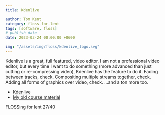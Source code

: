 ```yaml
---
title: Kdenlive

author: Tom Kent
category: floss-for-lent
tags: [software, floss]
# publish date
date: 2023-03-24 00:00:00 +0600

img: "/assets/img/floss/kdenlive_logo.svg"
---
```


Kdenlive is a great, full featured, video editor. I am not a professional video editor, but every time I want to do 
something (more advanced than just cutting or re-compressing video), Kdenlive has the feature to do it. Fading between 
tracks, check. Compositing multiple streams together, check. Adding all forms of graphics over video, check. ...and a 
ton more too.

*   [Kdenlive](https://kdenlive.org/en/)
*   [My old course material](http://mediaintro.teeks99.com/Video/Video-7-Kdenlive.html)

FLOSSing for lent 27/40